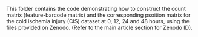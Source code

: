 This folder contains the code demonstrating how to construct the count matrix (feature-barcode matrix) 
and the corresponding psoition matrix for the cold ischemia injury (CIS) dataset at 0, 12, 24 and 48 hours, 
using the files provided on Zenodo. (Refer to the main article section for Zenodo ID).






